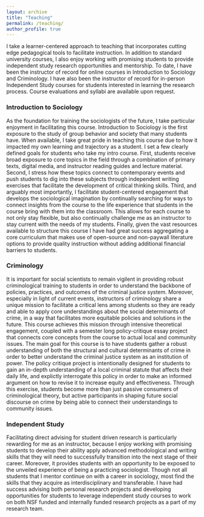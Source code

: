 ```yaml
---
layout: archive
title: "Teaching"
permalink: /teaching/
author_profile: true
---
```

I take a learner-centered approach to teaching that incorporates cutting edge pedagogical tools to facilitate instruction. In addition to standard university courses, I also enjoy working with promising students to provide independent study research opportunities and mentorship. To date, I have been the instructor of record for online courses in Introduction to Sociology and Criminology. I have also been the instructor of record for in-person Independent Study courses for students interested in learning the research process. Course evaluations and syllabi are available upon request.


### Introduction to Sociology

As the foundation for training the sociologists of the future, I take particular enjoyment in facilitating this course. Introduction to Sociology is the first exposure to the study of group behavior and society that many students have. When available, I take great pride in teaching this course  due to how it impacted my own learning and trajectory as a student. I set a few clearly defined goals for students who take my intro course. First, students receive broad exposure to core topics in the field through a combination of primary texts, digital media, and instructor reading guides and lecture material. Second, I stress how these topics connect to contemporary events and push students to dig into these subjects through independent writing exercises that facilitate the development of critical thinking skills. Third, and arguably most importantly, I facilitate student-centered engagement that develops the sociological imagination by continually searching for ways to connect insights from the course to the life experience that students in the course bring with them into the classroom. This allows for each course to not only stay flexible, but also continually challenge me as an instructor to stay current with the needs of my students. Finally, given the vast resources available to structure this course I have had great success aggregating a core curriculum that makes use of open-source and non-paywall literature options to provide quality instruction without adding additional financial barriers to students.

### Criminology

It is important for social scientists to remain vigilent in providing robust criminological training to students in order to understand the backbone of policies, practices, and outcomes of the criminal justice system. Moreover, especially in light of current events, instructors of criminology share a unique mission to facilitate a critical lens among students so they are ready and able to apply core understandings about the social determinants of crime, in a way that facilitates more equitable policies and solutions in the future. This course achieves this mission through intensive theoretical engagement, coupled with a semester long policy-critique essay project that connects core concepts from the course to actual local and community issues. The main goal for this course is to have students gather a robust understanding of both the structural and cultural determinants of crime in order to better understand the criminal justice system as an institution of power. The policy critique project is intentionally designed for students to gain an in-depth understanding of a local criminal statute that affects their daily life, and explictly interrogate this policy in order to make an informed argument on how to revise it to increase equity and effectiveness. Through this exercise, students become more than just passive consumers of criminological theory, but active participants in shaping future social discourse on crime by being able to connect their understandings to community issues.

### Independent Study

Facilitating direct advising for student driven research is particularly rewarding for me as an instructor, because I enjoy working with promising students to develop their ability apply advanced methodological and writing skills that they will need to successfully transition into the next stage of their career. Moreover, it provides students with an opportunity to be exposed to the unveiled experience of being a practicing sociologist. Though not all students that I mentor continue on with a career in sociology, most find the skills that they acquire as interdisciplinary and transferable. I have had success advising both personal research projects and developing opportunities for students to leverage independent study courses to work on both NSF funded and internally funded research projects as a part of my research team. 
